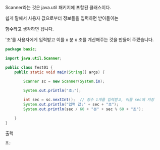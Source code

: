 
Scanner라는 것은 java.util 패키지에 포함된 클래스이다.

쉽게 말해서 사용자 값으로부터 정보들을 입력하면 받아들이는

함수라고 생각하면 됩니다.


'초'를 사용자에게 입력받고 이를 x 분 x 초를 계산해주는 것을 만들어 주겠습니다.
```java
package basic;

import java.util.Scanner;

public class Test01 {
	public static void main(String[] args) {
	   
        Scanner sc = new Scanner(System.in);

		System.out.println("초;");

		int sec = sc.nextInt();  // 정수 1개를 입력받고, 이를 sec에 저장
		System.out.println("입력 값;" + sec + "초");
		System.out.println(sec / 60 + "분" + sec % 60 + "초");

	}
}

```
출력

```java
초;
```
